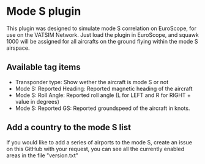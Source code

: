 # Mode S plugin

This plugin was designed to simulate mode S correlation on EuroScope, for use on the VATSIM Network. Just load the plugin in EuroScope, and squawk 1000 will be assigned for all aircrafts on the ground flying within the mode S airspace.

## Available tag items

* Transponder type: Show wether the aircraft is mode S or not
* Mode S: Reported Heading: Reported magnetic heading of the aircraft
* Mode S: Roll Angle: Reported roll angle (L for LEFT and R for RIGHT + value in degrees)
* Mode S: Reported GS: Reported groundspeed of the aircraft in knots.

## Add a country to the mode S list

If you would like to add a series of airports to the mode S, create an issue on this GitHub with your request, you can see all the currently enabled areas in the file "version.txt"
